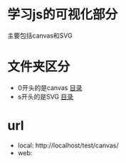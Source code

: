 # 学习js的可视化部分
主要包括canvas和SVG


# 文件夹区分
- 0开头的是canvas [目录](index.html)
- s开头的是SVG [目录](indexSVG.html)


# url
- local: http://localhost/test/canvas/
- web: 